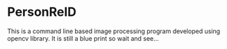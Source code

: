 # PersonReID
This is a command line based image processing program developed using opencv library.
It is still a blue print so wait and see...



